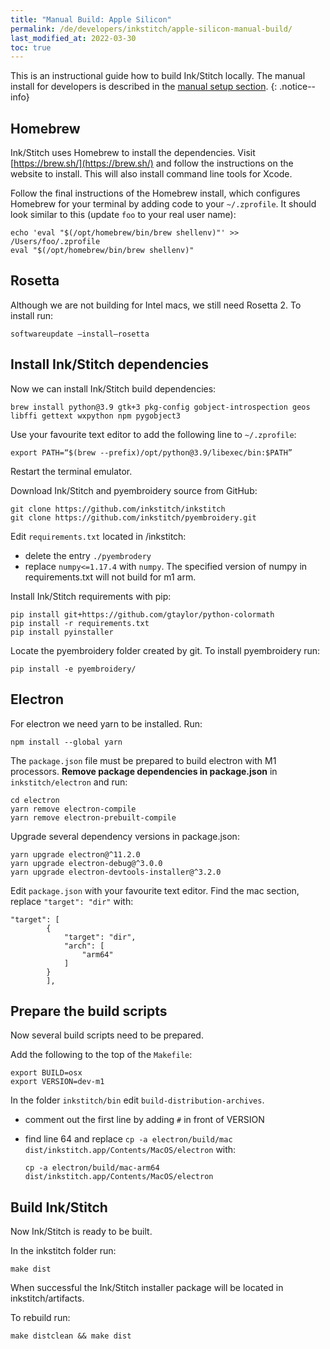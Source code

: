 ```yaml
---
title: "Manual Build: Apple Silicon"
permalink: /de/developers/inkstitch/apple-silicon-manual-build/
last_modified_at: 2022-03-30
toc: true
---
```

This is an instructional guide how to build Ink/Stitch locally. The manual install for developers is described in the [manual setup section](/developers/inkstitch/manual-setup/).
{: .notice--info}

## Homebrew

Ink/Stitch uses Homebrew to install the dependencies. Visit [https://brew.sh/](https://brew.sh/) and follow the instructions on the website to install. This will also install command line tools for Xcode.

Follow the final instructions of the Homebrew install, which configures Homebrew for your terminal by adding code to your `~/.zprofile`. It should look similar to this (update `foo` to your real user name):

```
echo 'eval "$(/opt/homebrew/bin/brew shellenv)"' >> /Users/foo/.zprofile
eval "$(/opt/homebrew/bin/brew shellenv)"
```

## Rosetta

Although we are not building for Intel macs, we still need Rosetta 2. To install run:

```
softwareupdate —install—rosetta
```

## Install Ink/Stitch dependencies

Now we can install Ink/Stitch build dependencies:

```
brew install python@3.9 gtk+3 pkg-config gobject-introspection geos libffi gettext wxpython npm pygobject3
```

Use your favourite text editor to add the following line to `~/.zprofile`:

```
export PATH=“$(brew --prefix)/opt/python@3.9/libexec/bin:$PATH”
```

Restart the terminal emulator. 

Download Ink/Stitch and pyembroidery source from GitHub:

```
git clone https://github.com/inkstitch/inkstitch
git clone https://github.com/inkstitch/pyembroidery.git
```

Edit `requirements.txt` located in /inkstitch:

- delete the entry `./pyembrodery`
- replace `numpy<=1.17.4` with `numpy`. The specified version of numpy in requirements.txt will not build for m1 arm.

Install Ink/Stitch requirements with pip:

```
pip install git+https://github.com/gtaylor/python-colormath
pip install -r requirements.txt
pip install pyinstaller
```

Locate the pyembroidery folder created by git. To install pyembroidery run:

```
pip install -e pyembroidery/
```

## Electron

For electron we need yarn to be installed. Run:

```
npm install --global yarn
```

The `package.json` file must be prepared to build electron with M1 processors. **Remove package dependencies in package.json** in `inkstitch/electron` and run:

```
cd electron
yarn remove electron-compile
yarn remove electron-prebuilt-compile
```

Upgrade several dependency versions in package.json:

```
yarn upgrade electron@^11.2.0
yarn upgrade electron-debug@^3.0.0
yarn upgrade electron-devtools-installer@^3.2.0
```

Edit `package.json` with your favourite text editor. Find the mac section, replace `"target": "dir"` with:

```
"target": [
        {
            "target": "dir",
            "arch": [
                "arm64"
            ]
        }
        ],
```

## Prepare the build scripts

Now several build scripts need to be prepared.

Add the following to the top of the `Makefile`:

```
export BUILD=osx
export VERSION=dev-m1
```

In the folder `inkstitch/bin` edit `build-distribution-archives`.
- comment out the first line by adding `#` in front of VERSION
- find line 64 and replace `cp -a electron/build/mac dist/inkstitch.app/Contents/MacOS/electron`
  with:

  ```
  cp -a electron/build/mac-arm64 dist/inkstitch.app/Contents/MacOS/electron
  ```

## Build Ink/Stitch

Now Ink/Stitch is ready to be built.

In the inkstitch folder run:

```
make dist
```

When successful the Ink/Stitch installer package will be located in inkstitch/artifacts.

To rebuild run:

```
make distclean && make dist
```
